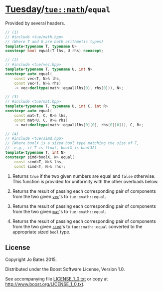 [Tuesday](../../../README.md)/[`tue::math`](../../namespaces/tue/math.md)/`equal`
=================================================================================
Provided by several headers.

```c++
// (1)
// #include <tue/math.hpp>
// (Where T and U are both arithmetic types)
template<typename T, typename U>
constexpr bool equal(T lhs, U rhs) noexcept;

// (2)
// #include <tue/vec.hpp>
template<typename T, typename U, int N>
constexpr auto equal(
    const vec<T, N>& lhs,
    const vec<T, N>& rhs)
    -> vec<decltype(math::equal(lhs[0], rhs[0])), N>;

// (3)
// #include <tue/mat.hpp>
template<typename T, typename U, int C, int R>
constexpr auto equal(
    const mat<T, C, R>& lhs,
    const mat<U, C, R>& rhs)
    -> mat<decltype(math::equal(lhs[0][0], rhs[0][0])), C, R>;

// (4)
// #include <tue/simd.hpp>
// (Where boolX is a sized bool type matching the size of T,
//  e.g., if T is float, boolX is bool32)
template<typename T, int N>
constexpr simd<boolX, N> equal(
    const simd<T, N>& lhs,
    const simd<T, N>& rhs);
```

1. Returns `true` if the two given numbers are equal and `false` otherwise. This
   function is provided for uniformity with the other overloads below.

2. Returns the result of passing each corresponding pair of components from the
   two given [`vec`](../../headers/vec.md)'s to `tue::math::equal`.

3. Returns the result of passing each corresponding pair of components from the
   two given [`mat`](../../headers/mat.md)'s to `tue::math::equal`.

4. Returns the result of passing each corresponding pair of components from the
   two given [`simd`](../../headers/simd.md)'s to `tue::math::equal` converted
   to the appropriate sized `bool` type.

License
-------
Copyright Jo Bates 2015.

Distributed under the Boost Software License, Version 1.0.

See accompanying file [LICENSE_1_0.txt](../../../LICENSE_1_0.txt) or copy at
http://www.boost.org/LICENSE_1_0.txt.
